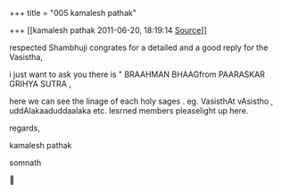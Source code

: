 +++
title = "005 kamalesh pathak"

+++
[[kamalesh pathak	2011-06-20, 18:19:14 [Source](https://groups.google.com/g/samskrita/c/7pfXIW3IIgs)]]



respected Shambhuji congrates for a detailed and a good reply for the Vasistha,

i just want to ask you there is " BRAAHMAN BHAAGfrom PAARASKAR GRIHYA SUTRA ,

here we can see the linage of each holy sages . eg. VasisthAt vAsistho , uddAlakaaduddaalaka etc. lesrned members pleaselight up here.

regards,

kamalesh pathak

somnath  
  



